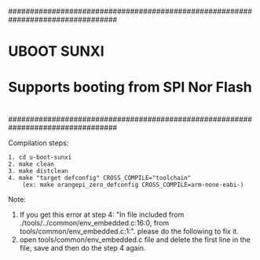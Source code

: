 #################################################################################
#                              UBOOT SUNXI 	                                  	#
#																			  	#
#	                 Supports booting from SPI Nor Flash					  	#
#																				#
#################################################################################

Compilation steps: 

	1. cd u-boot-sunxi
	2. make clean
	3. make distclean
	4. make "target defconfig" CROSS_COMPILE="toolchain" 
		(ex: make orangepi_zero_defconfig CROSS_COMPILE=arm-none-eabi-)

Note: 
1. If you get this error at step 4: "In file included from ./tools/../common/env_embedded.c:16:0, from tools/common/env_embedded.c:1:". please do the following to fix it.
2. open tools/common/env_embedded.c file and delete the first line in the file, save and then do the step 4 again. 



